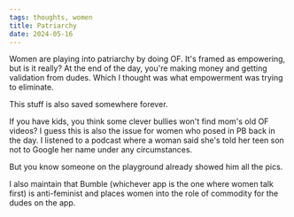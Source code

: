 ```yaml
---
tags: thoughts, women
title: Patriarchy
date: 2024-05-16
---
```


Women are playing into patriarchy by doing OF. It's framed as empowering, but is it really? At the end of the day, you're making money and getting validation from dudes. Which I thought was what empowerment was trying to eliminate.

This stuff is also saved somewhere forever.

If you have kids, you think some clever bullies won't find mom's old OF videos? I guess this is also the issue for women who posed in PB back in the day. I listened to a podcast where a woman said she's told her teen son not to Google her name under any circumstances.

But you know someone on the playground already showed him all the pics.

I also maintain that Bumble (whichever app is the one where women talk first) is anti-feminist and places women into the role of commodity for the dudes on the app.